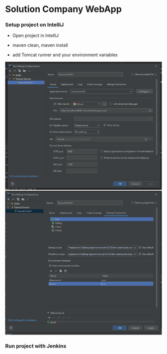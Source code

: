 # Solution Company WebApp

### Setup project on IntelliJ

* Open project in IntelliJ

* maven clean, maven install

* add Tomcat runner and your environment variables

![](images/img1.PNG)
![](images/img2.PNG)

### Run project with Jenkins